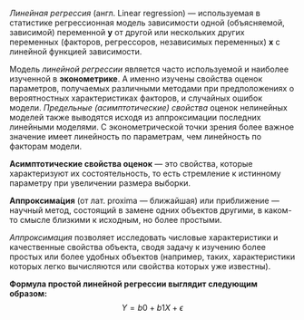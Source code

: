 *Линейная регрессия* (англ. Linear regression) — используемая в статистике регрессионная модель зависимости одной (объясняемой, зависимой) переменной **y**  от другой или нескольких других переменных (факторов, регрессоров, независимых переменных) **x**  с линейной функцией зависимости.

Модель *линейной регрессии* является часто используемой и наиболее изученной в **эконометрике**. А именно изучены свойства оценок параметров, получаемых различными методами при предположениях о вероятностных характеристиках факторов, и случайных ошибок модели. *Предельные (асимптотические) свойства* оценок нелинейных моделей также выводятся исходя из аппроксимации последних линейными моделями. С эконометрической точки зрения более важное значение имеет линейность по параметрам, чем линейность по факторам модели.

**Асимптотические свойства оценок** — это свойства, которые характеризуют их состоятельность, то есть стремление к истинному параметру при увеличении размера выборки.

**Аппроксима́ция** (от лат. proxima — ближайшая) или приближение — научный метод, состоящий в замене одних объектов другими, в каком-то смысле близкими к исходным, но более простыми. 

*Аппроксимация* позволяет исследовать числовые характеристики и качественные свойства объекта, сводя задачу к изучению более простых или более удобных объектов (например, таких, характеристики которых легко вычисляются или свойства которых уже известны).

**Формула простой линейной регрессии выглядит следующим образом:**
$$
Y=b0​+b1​X+ϵ
$$
